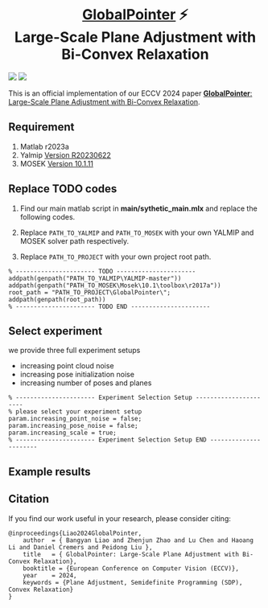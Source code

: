 <p align="center">
  <h1 align="center"> <ins>GlobalPointer</ins> ⚡️<br>Large-Scale Plane Adjustment with Bi-Convex Relaxation</h1>
</p>

<a href="https://arxiv.org/abs/2407.13537"><img src="https://img.shields.io/badge/arXiv-2407.13537-b31b1b.svg"></a>
<a href="https://bangyan101.github.io/GlobalPointer/"><img src="https://img.shields.io/badge/Project-Page-green.svg"/></a>

This is an official implementation of our ECCV 2024 paper 
[**GlobalPointer**: Large-Scale Plane Adjustment with Bi-Convex Relaxation](https://bangyan101.github.io/GlobalPointer/).


## Requirement
1. Matlab r2023a
2. Yalmip [Version R20230622](https://yalmip.github.io/R20230622)
3. MOSEK [Version 10.1.11](https://www.mosek.com/downloads/10.1.11/)


## Replace TODO codes
1. Find our main matlab script in **main/sythetic_main.mlx** and replace the following codes.

2. Replace `PATH_TO_YALMIP` and `PATH_TO_MOSEK` with your own YALMIP and MOSEK solver path respectively.

3. Replace `PATH_TO_PROJECT` with your own project root path.
```
% ---------------------- TODO ----------------------
addpath(genpath("PATH_TO_YALMIP\YALMIP-master"))
addpath(genpath("PATH_TO_MOSEK\Mosek\10.1\toolbox\r2017a"))
root_path = "PATH_TO_PROJECT\GlobalPointer\";
addpath(genpath(root_path))
% ---------------------- TODO END ----------------------
```


## Select experiment 
we provide three full experiment setups
- increasing point cloud noise
- increasing pose initialization noise
- increasing number of poses and planes
```
% ---------------------- Experiment Selection Setup ----------------------
% please select your experiment setup
param.increasing_point_noise = false;
param.increasing_pose_noise = false;
param.increasing_scale = true;
% ---------------------- Experiment Selection Setup END ----------------------
```


## Example results


## Citation

If you find our work useful in your research, please consider citing:

```
@inproceedings{Liao2024GlobalPointer,
    author 	= { Bangyan Liao and Zhenjun Zhao and Lu Chen and Haoang Li and Daniel Cremers and Peidong Liu },
    title 	= { GlobalPointer: Large-Scale Plane Adjustment with Bi-Convex Relaxation},
    booktitle = {European Conference on Computer Vision (ECCV)},
    year 	= 2024,
    keywords = {Plane Adjustment, Semidefinite Programming (SDP), Convex Relaxation}
}
```